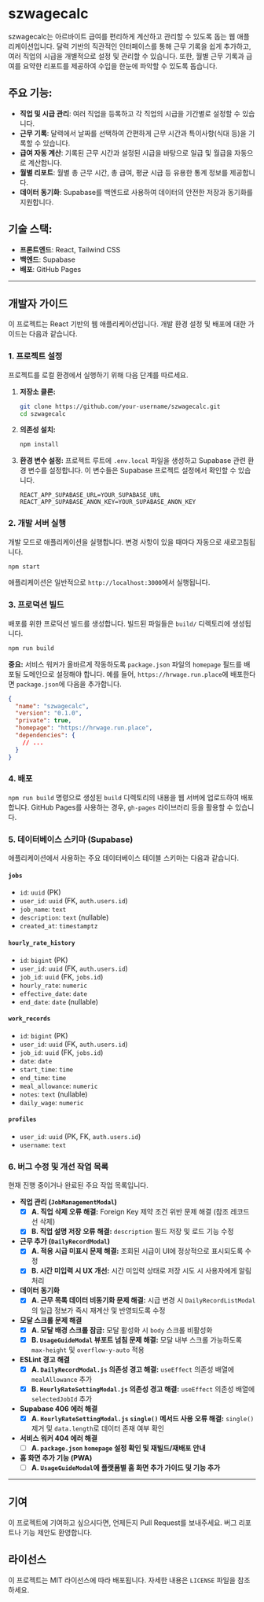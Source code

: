 # szwagecalc

szwagecalc는 아르바이트 급여를 편리하게 계산하고 관리할 수 있도록 돕는 웹 애플리케이션입니다. 달력 기반의 직관적인 인터페이스를 통해 근무 기록을 쉽게 추가하고, 여러 직업의 시급을 개별적으로 설정 및 관리할 수 있습니다. 또한, 월별 근무 기록과 급여를 요약한 리포트를 제공하여 수입을 한눈에 파악할 수 있도록 돕습니다.

## 주요 기능:

*   **직업 및 시급 관리**: 여러 직업을 등록하고 각 직업의 시급을 기간별로 설정할 수 있습니다.
*   **근무 기록**: 달력에서 날짜를 선택하여 간편하게 근무 시간과 특이사항(식대 등)을 기록할 수 있습니다.
*   **급여 자동 계산**: 기록된 근무 시간과 설정된 시급을 바탕으로 일급 및 월급을 자동으로 계산합니다.
*   **월별 리포트**: 월별 총 근무 시간, 총 급여, 평균 시급 등 유용한 통계 정보를 제공합니다.
*   **데이터 동기화**: Supabase를 백엔드로 사용하여 데이터의 안전한 저장과 동기화를 지원합니다.

## 기술 스택:

*   **프론트엔드**: React, Tailwind CSS
*   **백엔드**: Supabase
*   **배포**: GitHub Pages

---

## 개발자 가이드

이 프로젝트는 React 기반의 웹 애플리케이션입니다. 개발 환경 설정 및 배포에 대한 가이드는 다음과 같습니다.

### 1. 프로젝트 설정

프로젝트를 로컬 환경에서 실행하기 위해 다음 단계를 따르세요.

1.  **저장소 클론:**
    ```bash
    git clone https://github.com/your-username/szwagecalc.git
    cd szwagecalc
    ```

2.  **의존성 설치:**
    ```bash
    npm install
    ```

3.  **환경 변수 설정:**
    프로젝트 루트에 `.env.local` 파일을 생성하고 Supabase 관련 환경 변수를 설정합니다. 이 변수들은 Supabase 프로젝트 설정에서 확인할 수 있습니다.
    ```
    REACT_APP_SUPABASE_URL=YOUR_SUPABASE_URL
    REACT_APP_SUPABASE_ANON_KEY=YOUR_SUPABASE_ANON_KEY
    ```

### 2. 개발 서버 실행

개발 모드로 애플리케이션을 실행합니다. 변경 사항이 있을 때마다 자동으로 새로고침됩니다.

```bash
npm start
```

애플리케이션은 일반적으로 `http://localhost:3000`에서 실행됩니다.

### 3. 프로덕션 빌드

배포를 위한 프로덕션 빌드를 생성합니다. 빌드된 파일들은 `build/` 디렉토리에 생성됩니다.

```bash
npm run build
```

**중요:** 서비스 워커가 올바르게 작동하도록 `package.json` 파일의 `homepage` 필드를 배포될 도메인으로 설정해야 합니다. 예를 들어, `https://hrwage.run.place`에 배포한다면 `package.json`에 다음을 추가합니다.

```json
{
  "name": "szwagecalc",
  "version": "0.1.0",
  "private": true,
  "homepage": "https://hrwage.run.place",
  "dependencies": {
    // ...
  }
}
```

### 4. 배포

`npm run build` 명령으로 생성된 `build` 디렉토리의 내용을 웹 서버에 업로드하여 배포합니다. GitHub Pages를 사용하는 경우, `gh-pages` 라이브러리 등을 활용할 수 있습니다.

### 5. 데이터베이스 스키마 (Supabase)

애플리케이션에서 사용하는 주요 데이터베이스 테이블 스키마는 다음과 같습니다.

#### `jobs`
- `id`: `uuid` (PK)
- `user_id`: `uuid` (FK, `auth.users.id`)
- `job_name`: `text`
- `description`: `text` (nullable)
- `created_at`: `timestamptz`

#### `hourly_rate_history`
- `id`: `bigint` (PK)
- `user_id`: `uuid` (FK, `auth.users.id`)
- `job_id`: `uuid` (FK, `jobs.id`)
- `hourly_rate`: `numeric`
- `effective_date`: `date`
- `end_date`: `date` (nullable)

#### `work_records`
- `id`: `bigint` (PK)
- `user_id`: `uuid` (FK, `auth.users.id`)
- `job_id`: `uuid` (FK, `jobs.id`)
- `date`: `date`
- `start_time`: `time`
- `end_time`: `time`
- `meal_allowance`: `numeric`
- `notes`: `text` (nullable)
- `daily_wage`: `numeric`

#### `profiles`
- `user_id`: `uuid` (PK, FK, `auth.users.id`)
- `username`: `text`

### 6. 버그 수정 및 개선 작업 목록

현재 진행 중이거나 완료된 주요 작업 목록입니다.

-   **직업 관리 (`JobManagementModal`)**
    -   [x] **A. 직업 삭제 오류 해결:** Foreign Key 제약 조건 위반 문제 해결 (참조 레코드 선 삭제)
    -   [x] **B. 직업 설명 저장 오류 해결:** `description` 필드 저장 및 로드 기능 수정

-   **근무 추가 (`DailyRecordModal`)**
    -   [x] **A. 적용 시급 미표시 문제 해결:** 조회된 시급이 UI에 정상적으로 표시되도록 수정
    -   [x] **B. 시간 미입력 시 UX 개선:** 시간 미입력 상태로 저장 시도 시 사용자에게 알림 처리

-   **데이터 동기화**
    -   [x] **A. 근무 목록 데이터 비동기화 문제 해결:** 시급 변경 시 `DailyRecordListModal`의 일급 정보가 즉시 재계산 및 반영되도록 수정

-   **모달 스크롤 문제 해결**
    -   [x] **A. 모달 배경 스크롤 잠금:** 모달 활성화 시 `body` 스크롤 비활성화
    -   [x] **B. `UsageGuideModal` 뷰포트 넘침 문제 해결:** 모달 내부 스크롤 가능하도록 `max-height` 및 `overflow-y-auto` 적용

-   **ESLint 경고 해결**
    -   [x] **A. `DailyRecordModal.js` 의존성 경고 해결:** `useEffect` 의존성 배열에 `mealAllowance` 추가
    -   [x] **B. `HourlyRateSettingModal.js` 의존성 경고 해결:** `useEffect` 의존성 배열에 `selectedJobId` 추가

-   **Supabase 406 에러 해결**
    -   [x] **A. `HourlyRateSettingModal.js` `single()` 메서드 사용 오류 해결:** `single()` 제거 및 `data.length`로 데이터 존재 여부 확인

-   **서비스 워커 404 에러 해결**
    -   [ ] **A. `package.json` `homepage` 설정 확인 및 재빌드/재배포 안내**

-   **홈 화면 추가 기능 (PWA)**
    -   [ ] **A. `UsageGuideModal`에 플랫폼별 홈 화면 추가 가이드 및 기능 추가**

---

## 기여

이 프로젝트에 기여하고 싶으시다면, 언제든지 Pull Request를 보내주세요. 버그 리포트나 기능 제안도 환영합니다.

## 라이선스

이 프로젝트는 MIT 라이선스에 따라 배포됩니다. 자세한 내용은 `LICENSE` 파일을 참조하세요.